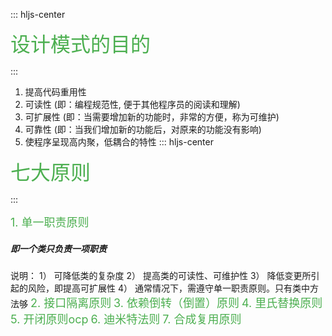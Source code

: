 ::: hljs-center

<font color=#4CAF50 size=6 > 设计模式的目的 </font>

:::
1. 提高代码重用性
2. 可读性  (即：编程规范性, 便于其他程序员的阅读和理解)
3. 可扩展性  (即：当需要增加新的功能时，非常的方便，称为可维护) 
4. 可靠性  (即：当我们增加新的功能后，对原来的功能没有影响) 
5. 使程序呈现高内聚，低耦合的特性 
::: hljs-center

<font color=#4CAF50 size=6 > 七大原则 </font>

:::

<font color=#4CAF50 size=4>1. 单一职责原则</font>
#####  即一个类只负责一项职责
说明：
1） 可降低类的复杂度
2） 提高类的可读性、可维护性
3） 降低变更所引起的风险，即提高可扩展性
4） 通常情况下，需遵守单一职责原则。只有类中方法够
<font color=#4CAF50 size=4>2. 接口隔离原则</font>
<font color=#4CAF50 size=4>3. 依赖倒转（倒置）原则</font>
<font color=#4CAF50 size=4>4. 里氏替换原则</font>
<font color=#4CAF50 size=4>5. 开闭原则ocp</font>
<font color=#4CAF50 size=4>6. 迪米特法则</font>
<font color=#4CAF50 size=4>7. 合成复用原则</font>